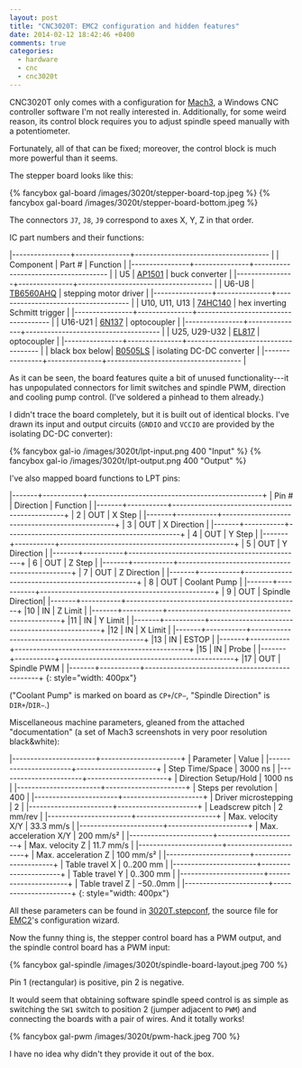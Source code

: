 ```yaml
---
layout: post
title: "CNC3020T: EMC2 configuration and hidden features"
date: 2014-02-12 18:42:46 +0400
comments: true
categories:
  - hardware
  - cnc
  - cnc3020t
---
```


CNC3020T only comes with a configuration for [Mach3][], a Windows CNC controller software
I'm not really interested in. Additionally, for some weird reason, its control block requires
you to adjust spindle speed manually with a potentiometer.

[mach3]: http://www.machsupport.com/

Fortunately, all of that can be fixed; moreover, the control block is much more powerful than it
seems.

<!-- more -->

The stepper board looks like this:

{% fancybox gal-board /images/3020t/stepper-board-top.jpeg %}
{% fancybox gal-board /images/3020t/stepper-board-bottom.jpeg %}

The connectors `J7`, `J8`, `J9` correspond to axes X, Y, Z in that order.

IC part numbers and their functions:

|----------------+---------------+-------------------------------------                        |
| Component      | Part #        | Function                                                    |
|----------------+---------------+-------------------------------------                        |
| U5             | [AP1501][]    | buck converter                                              |
|----------------+---------------+-------------------------------------                        |
| U6-U8          | [TB6560AHQ][] | stepping motor driver                                       |
|----------------+---------------+-------------------------------------                        |
| U10, U11, U13  | [74HC140][]   | hex inverting Schmitt trigger                               |
|----------------+---------------+-------------------------------------                        |
| U16-U21        | [6N137][]     | optocoupler                                                 |
|----------------+---------------+-------------------------------------                        |
| U25, U29-U32   | [EL817][]     | optocoupler                                                 |
|----------------+---------------+-------------------------------------                        |
| black box below| [B0505LS][]   | isolating DC-DC converter                                   |
|----------------+---------------+-------------------------------------                        |

[ap1501]:    http://www.diodes.com/datasheets/AP1501.pdf
[el817]:     http://www.everlight.com/datasheets/EL817.pdf
[74hc140]:   http://www.nxp.com/documents/data_sheet/74HC_HCT14.pdf
[6n137]:     http://www.fairchildsemi.com/ds/6N/6N137.pdf
[tb6560ahq]: http://www.glyn.de/data/glyn/media/doc/TB6560AHQ_AFG-20080407.pdf
[b0505ls]:   http://www.mornsun-power.com/UploadFiles/pdf/A_S-1W%20&%20B_LS-1W_EN.pdf

As it can be seen, the board features quite a bit of unused functionality---it
has unpopulated connectors for limit switches and spindle PWM, direction and cooling
pump control. (I've soldered a pinhead to them already.)

I didn't trace the board completely, but it is built out of identical blocks.
I've drawn its input and output circuits (`GNDIO` and `VCCIO` are provided by the
isolating DC-DC converter):

{% fancybox gal-io /images/3020t/lpt-input.png 400 "Input" %}
{% fancybox gal-io /images/3020t/lpt-output.png 400 "Output" %}

I've also mapped board functions to LPT pins:

|-------+-----------+------------------------------------------------+
| Pin # | Direction | Function                                       |
|-------+-----------+------------------------------------------------+
| 2     | OUT       | X Step                                         |
|-------+-----------+------------------------------------------------+
| 3     | OUT       | <span class="overline">X Direction</span>      |
|-------+-----------+------------------------------------------------+
| 4     | OUT       | Y Step                                         |
|-------+-----------+------------------------------------------------+
| 5     | OUT       | <span class="overline">Y Direction</span>      |
|-------+-----------+------------------------------------------------+
| 6     | OUT       | Z Step                                         |
|-------+-----------+------------------------------------------------+
| 7     | OUT       | <span class="overline">Z Direction</span>      |
|-------+-----------+------------------------------------------------+
| 8     | OUT       | <span class="overline">Coolant Pump</span>     |
|-------+-----------+------------------------------------------------+
| 9     | OUT       | <span class="overline">Spindle Direction</span>|
|-------+-----------+------------------------------------------------+
|10     |  IN       | Z Limit                                        |
|-------+-----------+------------------------------------------------+
|11     |  IN       | Y Limit                                        |
|-------+-----------+------------------------------------------------+
|12     |  IN       | X Limit                                        |
|-------+-----------+------------------------------------------------+
|13     |  IN       | ESTOP                                          |
|-------+-----------+------------------------------------------------+
|15     |  IN       | <span class="overline">Probe</span>            |
|-------+-----------+------------------------------------------------+
|17     | OUT       | <span class="overline">Spindle PWM</span>      |
|-------+-----------+------------------------------------------------+
{: style="width: 400px"}

("Coolant Pump" is marked on board as `CP+`/`CP−`, "Spindle Direction"
is `DIR+`/`DIR−`.)

Miscellaneous machine parameters, gleaned from the attached "documentation"
(a set of Mach3 screenshots in very poor resolution black&white):

|-----------------------+----------------------+
| Parameter             | Value                |
|-----------------------+----------------------+
| Step Time/Space       | 3000 ns              |
|-----------------------+----------------------+
| Direction Setup/Hold  | 1000 ns              |
|-----------------------+----------------------+
| Steps per revolution  | 400                  |
|-----------------------+----------------------+
| Driver microstepping  | 2                    |
|-----------------------+----------------------+
| Leadscrew pitch       | 2 mm/rev             |
|-----------------------+----------------------+
| Max. velocity X/Y     | 33.3 mm/s            |
|-----------------------+----------------------+
| Max. acceleration X/Y | 200 mm/s²            |
|-----------------------+----------------------+
| Max. velocity Z       | 11.7 mm/s            |
|-----------------------+----------------------+
| Max. acceleration Z   | 100 mm/s²            |
|-----------------------+----------------------+
| Table travel X        | 0..200 mm            |
|-----------------------+----------------------+
| Table travel Y        | 0..300 mm            |
|-----------------------+----------------------+
| Table travel Z        | &minus;50..0mm       |
|-----------------------+----------------------+
{: style="width: 400px"}

All these parameters can be found in [3020T.stepconf][], the source file
for [EMC2][]'s configuration wizard.

[3020T.stepconf]: /files/3020T.stepconf
[emc2]:           http://www.linuxcnc.org/

Now the funny thing is, the stepper control board has a PWM output, and
the spindle control board has a PWM input:

{% fancybox gal-spindle /images/3020t/spindle-board-layout.jpeg 700 %}

Pin 1 (rectangular) is positive, pin 2 is negative.

It would seem that obtaining software spindle speed control is as simple
as switching the `SW1` switch to position 2 (jumper adjacent to `PWM`)
and connecting the boards with a pair of wires. And it totally works!

{% fancybox gal-pwm /images/3020t/pwm-hack.jpeg 700 %}

I have no idea why didn't they provide it out of the box.
